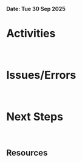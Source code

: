 **Date: Tue 30 Sep 2025**<br>
# Activities
<br>

# Issues/Errors
<br>

# Next Steps
<br>

## Resources
<br>
